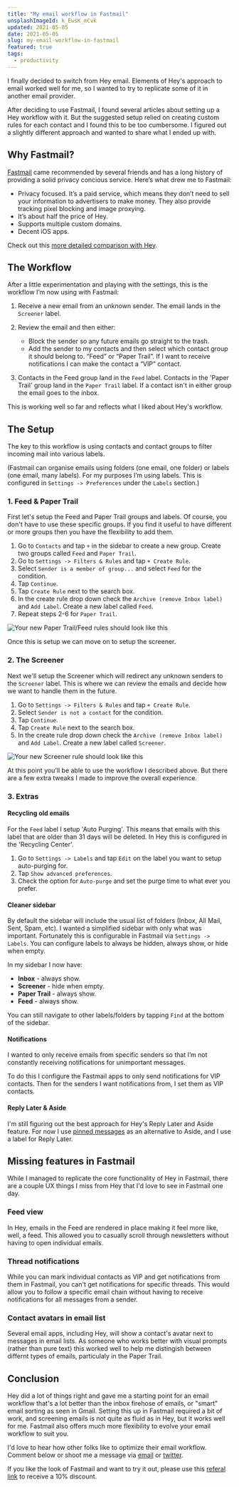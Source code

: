```yaml
---
title: "My email workflow in Fastmail"
unsplashImageId: k_EwsK_mCvk
updated: 2021-05-05
date: 2021-05-05
slug: my-email-workflow-in-fastmail
featured: true
tags:
  - productivity
---
```


I finally decided to switch from Hey email. Elements of Hey's approach to email worked well for me, so I wanted to try to replicate some of it in another email provider.

After deciding to use Fastmail, I found several articles about setting up a Hey workflow with it. But the suggested setup relied on creating custom rules for each contact and I found this to be too cumbersome. I figured out a slightly different approach and wanted to share what I ended up with. 

## Why Fastmail?

[Fastmail](https://ref.fm/u26272200) came recommended by several friends and has a long history of providing a solid privacy concious service. Here’s what drew me to Fastmail:

* Privacy focused. It’s a paid service, which means they don’t need to sell your information to advertisers to make money. They also provide tracking pixel blocking and image proxying.
* It’s about half the price of Hey.
* Supports multiple custom domains.
* Decent iOS apps.

Check out this [more detailed comparison with Hey](https://www.fastmail.com/hey-fastmail/).

## The Workflow

After a little experimentation and playing with the settings, this is the workflow I’m now using with Fastmail:

1. Receive a new email from an unknown sender. The email lands in the `Screener` label.

2. Review the email and then either: 
    * Block the sender so any future emails go straight to the trash.
    * Add the sender to my contacts and then select which contact group it should belong to. “Feed” or “Paper Trail”. If I want to receive notifications I can make the contact a “VIP” contact.

3. Contacts in the Feed group land in the `Feed` label. Contacts in the 'Paper Trail' group land in the `Paper Trail` label. If a contact isn't in either group the email goes to the inbox.

This is working well so far and reflects what I liked about Hey's workflow.

## The Setup

The key to this workflow is using contacts and contact groups to filter incoming mail into various labels.

(Fastmail can organise emails using folders (one email, one folder) or labels (one email, many labels). For my purposes I’m using labels. This is configured in `Settings -> Preferences` under the `Labels` section.)

### 1. Feed & Paper Trail

First let's setup the Feed and Paper Trail groups and labels. Of course, you don't have to use these specific groups. If you find it useful to have different or more groups then you have the flexibility to add them.

1. Go to `Contacts` and tap `+` in the sidebar to create a new group. Create two groups called `Feed` and `Paper Trail`. 
2. Go to `Settings -> Filters & Rules` and tap `+ Create Rule`.
3. Select `Sender is a member of group...` and select `Feed` for the condition.
4. Tap `Continue`. 
5. Tap `Create Rule` next to the search box.
6. In the create rule drop down check the `Archive (remove Inbox label)` and `Add Label`. Create a new label called `Feed`.
7. Repeat steps 2-6 for `Paper Trail`.

![Your new Paper Trail/Feed rules should look like this](/notes/2021-05-05-my-email-workflow-in-fastmail/390B1DE4-1E76-4598-87BE-36B4E37B52DA.jpeg)

Once this is setup we can move on to setup the screener.

### 2. The Screener

Next we'll setup the Screener which will redirect any unknown senders to the `Screener` label. This is where we can review the emails and decide how we want to handle them in the future.

1. Go to `Settings -> Filters & Rules` and tap `+ Create Rule`. 
2. Select `Sender is not a contact` for the condition.
3. Tap `Continue`.
4. Tap `Create Rule` next to the search box.
5. In the create rule drop down check the `Archive (remove Inbox label)` and `Add Label`. Create a new label called `Screener`.

![Your new Screener rule should look like this](/notes/2021-05-05-my-email-workflow-in-fastmail/10B10E8D-B3F5-4FBC-BEF0-C419A3569372.jpeg)

At this point you'll be able to use the workflow I described above. But there are a few extra tweaks I made to improve the overall experience. 

### 3. Extras

#### Recycling old emails

For the `Feed` label I setup 'Auto Purging'. This means that emails with this label that are older than 31 days will be deleted. In Hey this is configured in the 'Recycling Center'. 

1. Go to `Settings -> Labels` and tap `Edit` on the label you want to setup auto-purging for.
2. Tap `Show advanced preferences`.
3. Check the option for `Auto-purge` and set the purge time to what ever you prefer.

#### Cleaner sidebar

By default the sidebar will include the usual list of folders (Inbox, All Mail, Sent, Spam, etc). I wanted a simplified sidebar with only what was important. Fortunately this is configurable in Fastmail via `Settings -> Labels`. You can configure labels to always be hidden, always show, or hide when empty.

In my sidebar I now have: 

* **Inbox** - always show.
* **Screener** - hide when empty.
* **Paper Trail** - always show.
* **Feed** - always show.

You can still navigate to other labels/folders by tapping `Find` at the bottom of the sidebar.

#### Notifications

I wanted to only receive emails from specific senders so that I’m not constantly receiving notifications for unimportant messages.

To do this I configure the Fastmail apps to only send notifications for VIP contacts. Then for the senders I want notifications from, I set them as VIP contacts.

#### Reply Later & Aside

I'm still figuring out the best approach for Hey's Reply Later and Aside feature. For now I use [pinned messages](https://www.fastmail.help/hc/en-us/articles/1500000280341-Marking-important-messages) as an alternative to Aside, and I use a label for Reply Later.

## Missing features in Fastmail

While I managed to replicate the core functionality of Hey in Fastmail, there are a couple UX things I miss from Hey that I'd love to see in Fastmail one day. 

### Feed view

In Hey, emails in the Feed are rendered in place making it feel more like, well, a feed. This allowed you to casually scroll through newsletters without having to open individual emails.

### Thread notifications

While you can mark individual contacts as VIP and get notifications from them in Fastmail, you can't get notifications for specific threads. This would allow you to follow a specific email chain without having to receive notifications for all messages from a sender.

### Contact avatars in email list

Several email apps, including Hey, will show a contact's avatar next to messages in email lists. As someone who works better with visual prompts (rather than pure text) this worked well to help me distingish between differnt types of emails, particulaly in the Paper Trail.

## Conclusion

Hey did a lot of things right and gave me a starting point for an email workflow that's a lot better than the inbox firehose of emails, or "smart" email sorting as seen in Gmail. Setting this up in Fastmail required a bit of work, and screening emails is not quite as fluid as in Hey, but it works well for me. Fastmail also offers much more flexibility to evolve your email workflow to suit you.

I'd love to hear how other folks like to optimize their email workflow. Comment below or shoot me a message via [email](mailto:hi@piet.me) or [twitter](https://twitter.com/pietvanzoen).

If you like the look of Fastmail and want to try it out, please use this [referal link](https://ref.fm/u26272200) to receive a 10% discount. 
